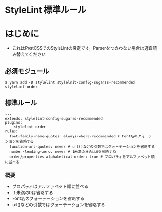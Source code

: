 # StyleLint 標準ルール

# はじめに

* これはPostCSSでのStyleLintの設定です。Parserをつかわない場合は適宜読み替えてください

## 必須モジュール

```
$ yarn add -D stylelint stylelnit-config-sugarss-recommended stylelint-order
```

## 標準ルール

```
---
extends: stylelint-config-sugarss-recommended
plugins:
  - stylelint-order
rules:
  font-family-name-quotes: always-where-recommended # Font名のクォーテーションを省略する
  function-url-quotes: never # url()などの引数ではクォーテーションを省略する
  number-leading-zero: never # 1未満の場合は0を省略する
  order/properties-alphabetical-order: true # プロパティをアルファベット順に並べる
```

### 概要

* プロパティはアルファベット順に並べる
* １未満の0は省略する
* Font名のクォーテーションを省略する
* url()などの引数ではクォーテーションを省略する
